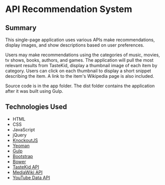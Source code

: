 # API Recommendation System

## Summary
This single-page application uses various APIs make recommendations, display images, and show descriptions based on user preferences.

Users may make recommendations using the categories of music, movies, tv shows, books, authors, and games.  The application will pull the most relevant results from TasteKid, display a thumbnail image of each item by category.  Users can click on each thumbnail to display a short snippet describing the item.  A link to the item's Wikipedia page is also included.

Source code is in the app folder.  The dist folder contains the application after it was built using Gulp.

## Technologies Used
* HTML
* CSS
* JavaScript
* jQuery
* [KnockoutJS](http://knockoutjs.com/)
* [Yeoman](http://yeoman.io/)
* [Gulp](http://gulpjs.com/)
* [Bootstrap](http://getbootstrap.com/)
* [Bower](https://bower.io/)
* [TasteKid API](https://www.tastekid.com/read/api)
* [MediaWiki API](https://www.mediawiki.org/wiki/API:Main_page)
* [YouTube Data API](https://developers.google.com/youtube/v3/docs/)